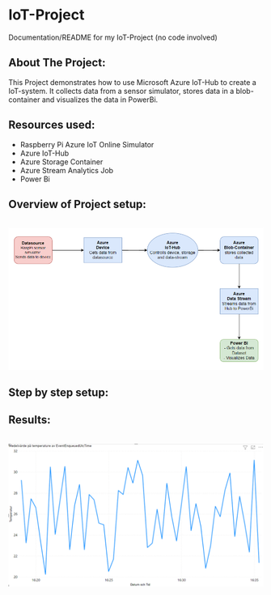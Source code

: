 # IoT-Project
Documentation/README for my IoT-Project (no code involved)

## About The Project:
This Project demonstrates how to use Microsoft Azure IoT-Hub to create a IoT-system.
It collects data from a sensor simulator, stores data in a blob-container and visualizes the data in PowerBi.


## Resources used:
- Raspberry Pi Azure IoT Online Simulator
- Azure IoT-Hub
- Azure Storage Container
- Azure Stream Analytics Job
- Power Bi

## Overview of Project setup:

<br>
<img src="https://github.com/Danken1337/IoT-Project/blob/main/projectOverview.png"/>
<br>

## Step by step setup:



## Results:
<br>
<img src="https://github.com/Danken1337/IoT-Project/blob/main/visualize.png" width="800"/>
<br>


